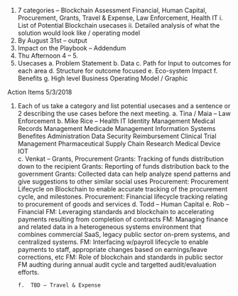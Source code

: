 1.	7 categories – Blockchain Assessment
    Financial, Human Capital, Procurement, Grants, Travel & Expense, Law Enforcement, Health IT
      i.	List of Potential Blockchain usecases
      ii.	Detailed analysis of what the solution would look like / operating model
2.	By August 31st – output
3.	Impact on the Playbook – Addendum
4.	Thu Afternoon 4 – 5.
5.	Usecases
      a.	Problem Statement
      b.	Data
      c.	Path for Input to outcomes for each area
      d.	Structure for outcome focused
      e.	Eco-system Impact
      f.	Benefits
      g.	High level Business Operating Model / Graphic

Action Items 
5/3/2018
1.	Each of us take a category and list potential usecases and a sentence or 2 describing the use cases before the next meeting.
        a.	Tina / Maia – Law Enforcement
        b.	Mike Rice – Health IT
            Identity Management
            Medical Records Management
            Medicade Management Information Systems
            Benefites Administration
            Data Security
            Reimbursement
            Clinical Trial Management
            Pharmaceutical Supply Chain
            Research 
            Medical Device IOT        
        c.	Venkat – Grants, Procurement
            Grants: Tracking of funds distribution down to the recipient
            Grants: Reporting of funds distribution back to the government
            Grants: Collected data can help analyze spend patterns and give suggestions to other similar social uses
            Procurement: Procurement Lifecycle on Blockchain to enable accurate tracking of the procurement cycle, and milestones. 
            Procurement: Financial lifecycle tracking relating to procurement of goods and services
        d.	Todd – Human Capital
        e.	Rob – Financial
            FM: Leveraging standards and blockchain to accelerating payments resulting from completion of contracts
            FM: Managing finance and related data in a heterogeneous systems environment that combines commercial SaaS, legacy public sector on-prem systems, and centralized systems.
            FM: Interfacing w/payroll lifecycle to enable payments to staff, appropriate changes based on earnings/leave corrections, etc
            FM: Role of blockchain and standards in  public sector FM audting during annual audit cycle and targetted audit/evaluation efforts.
            
        f.	TBD – Travel & Expense
